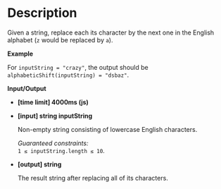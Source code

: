 # Description
Given a string, replace each its character by the next one in the English alphabet (`z` would be replaced by `a`).

**Example**

For `inputString = "crazy"`, the output should be  
`alphabeticShift(inputString) = "dsbaz"`.

**Input/Output**

*   **[time limit] 4000ms (js)**

*   **[input] string inputString**

    Non-empty string consisting of lowercase English characters.

    _Guaranteed constraints:_  
    `1 ≤ inputString.length ≤ 10`.

*   **[output] string**

    The result string after replacing all of its characters.